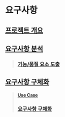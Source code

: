 # 요구사항

## [프로젝트 개요](requirements-analysis/undefined/undefined.md)

## [요구사항 분석](requirements-analysis/undefined/undefined-1/)

> ### [기능/품질 요소 도출](requirements-analysis/undefined/undefined-1/undefined.md)

## [요구사항 구체화](requirements-analysis/undefined/undefined-2/)

> #### [Use Case](requirements-analysis/undefined/undefined-2/use-case.md)
>
> ### [요구사항 구체화](requirements-analysis/undefined/undefined-2/undefined/)
